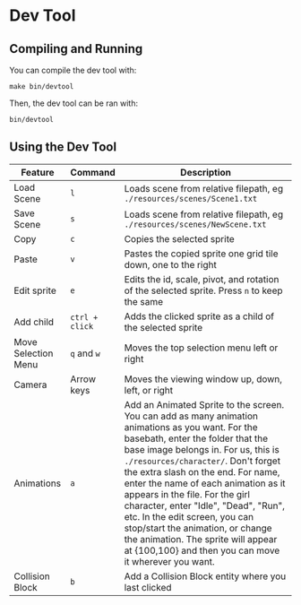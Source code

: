 # Dev Tool

## Compiling and Running
You can compile the dev tool with:

```
make bin/devtool
```

Then, the dev tool can be ran with:

```
bin/devtool
```

## Using the Dev Tool

Feature | Command | Description
--- | --- | ---
Load Scene | `l` | Loads scene from relative filepath, eg `./resources/scenes/Scene1.txt`
Save Scene | `s` | Loads scene from relative filepath, eg `./resources/scenes/NewScene.txt`
Copy | `c` | Copies the selected sprite
Paste | `v` | Pastes the copied sprite one grid tile down, one to the right
Edit sprite | `e` | Edits the id, scale, pivot, and rotation of the selected sprite. Press `n` to keep the same
Add child | `ctrl + click` | Adds the clicked sprite as a child of the selected sprite
Move Selection Menu | `q` and `w` | Moves the top selection menu left or right
Camera | Arrow keys | Moves the viewing window up, down, left, or right
Animations | `a` | Add an Animated Sprite to the screen. You can add as many animation animations as you want. For the basebath, enter the folder that the base image belongs in. For us, this is `./resources/character/`. Don't forget the extra slash on the end. For name, enter the name of each animation as it appears in the file. For the girl character, enter "Idle", "Dead", "Run", etc. In the edit screen, you can stop/start the animation, or change the animation. The sprite will appear at {100,100} and then you can move it wherever you want.
Collision Block | `b` | Add a Collision Block entity where you last clicked

